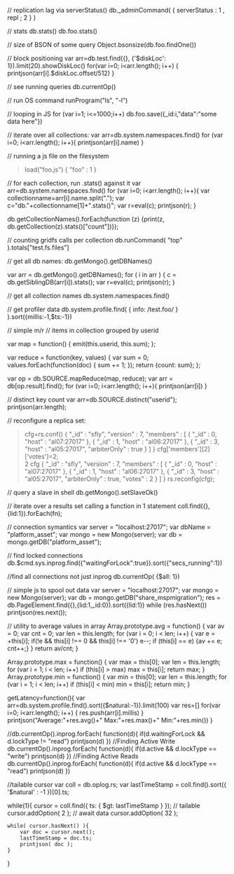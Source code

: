 
// replication lag via serverStatus()
db._adminCommand( { serverStatus : 1 , repl ; 2 } )

// stats
db.stats()
db.foo.stats()

// size of BSON of some query
Object.bsonsize(db.foo.findOne())

// block positioning
var arr=db.test.find({}, {'$diskLoc': 1}).limit(20).showDiskLoc()
for(var i=0; i<arr.length(); i++) {
    printjson(arr[i].$diskLoc.offset/512)
 }

// see running queries
db.currentOp()

// run OS command
runProgram("ls", "-l")

// looping in JS
for (var i=1; i<=1000;i++) 
  db.foo.save({_id:i,"data":"some data here"})

// iterate over all collections:
var arr=db.system.namespaces.find()
for (var i=0; i<arr.length(); i++){
   printjson(arr[i].name)
}

// running a js file on the filesystem
> load("foo.js")
{ "foo" : 1 }


// for each collection, run .stats() against it
var arr=db.system.namespaces.find()
for (var i=0; i<arr.length(); i++){
   var collectionname=arr[i].name.split(".");
   var c="db."+collectionname[1]+".stats()";
   var r=eval(c);
   printjson(r);
}

db.getCollectionNames().forEach(function (z) {print(z, db.getCollection(z).stats()["count"])});

// counting gridfs calls per collection
db.runCommand( "top" ).totals["test.fs.files"] 

// get all db names:
db.getMongo().getDBNames()

var arr = db.getMongo().getDBNames();
for ( i in arr ) {
	c = db.getSiblingDB(arr[i]).stats();
	var r=eval(c);
	printjson(r);
}

// get all collection names
db.system.namespaces.find()

// get profiler data
db.system.profile.find( { info: /test.foo/ } ).sort({millis:-1,$ts:-1})

// simple m/r
// items in collection grouped by userid

var map = function() {
  emit(this.userid, this.sum);
};

var reduce = function(key, values) {
  var sum = 0;
  values.forEach(function(doc) {
    sum += 1;
  });
  return {count: sum};
};

var op = db.SOURCE.mapReduce(map, reduce);
var arr = db[op.result].find();
for (var i=0; i<arr.length(); i++){
   printjson(arr[i])
}

// distinct key count
var arr=db.SOURCE.distinct("userid");
printjson(arr.length);

// reconfigure a replica set:
> cfg=rs.conf()
{
	"_id" : "sfly",
	"version" : 7,
	"members" : [
		{
			"_id" : 0,
			"host" : "al07:27017"
		},
		{
			"_id" : 1,
			"host" : "al06:27017"
		},
		{
			"_id" : 3,
			"host" : "al05:27017",
			"arbiterOnly" : true
		}
	]
}
> cfg['members'][2]['votes']=2;  
2
> cfg
{
	"_id" : "sfly",
	"version" : 7,
	"members" : [
		{
			"_id" : 0,
			"host" : "al07:27017"
		},
		{
			"_id" : 1,
			"host" : "al06:27017"
		},
		{
			"_id" : 3,
			"host" : "al05:27017",
			"arbiterOnly" : true,
			"votes" : 2
		}
	]
}
> rs.reconfig(cfg); 

// query a slave in shell
db.getMongo().setSlaveOk()


// iterate over a results set calling a function in 1 statement
coll.find({},{lid:1}).forEach(fn);

// connection symantics
var server = "localhost:27017";
var dbName = "platform_asset";
var mongo = new Mongo(server);
var db = mongo.getDB("platform_asset");

// find locked connections
db.$cmd.sys.inprog.find({"waitingForLock":true}).sort({"secs_running":1})

//find all connections not just inprog
db.currentOp( {$all: 1})

// simple js to spool out data
var server = "localhost:27017";
var mongo = new Mongo(server);
var db = mongo.getDB("share_mspmigration");
res = db.PageElement.find({},{lid:1,_id:0}).sort({lid:1})
while (res.hasNext()) printjson(res.next());

// utility to average values in array
Array.prototype.avg = function() {
    var av = 0;
    var cnt = 0;
    var len = this.length;
    for (var i = 0; i < len; i++) {
        var e = +this[i];
        if(!e && this[i] !== 0 && this[i] !== '0') e--;
        if (this[i] == e) {av += e; cnt++;}
}
return av/cnt;
}

Array.prototype.max = function() {
var max = this[0];
var len = this.length;
for (var i = 1; i < len; i++) if (this[i] > max) max = this[i];
return max;
}
Array.prototype.min = function() {
var min = this[0];
var len = this.length;
for (var i = 1; i < len; i++) if (this[i] < min) min = this[i];
return min;
}

getLatency=function(){
    var arr=db.system.profile.find().sort({$natural:-1}).limit(100)
    var res=[]
    for(var i=0; i<arr.length(); i++) {
        res.push(arr[i].millis)
    }
    printjson("Average:"+res.avg()+" Max:"+res.max()+" Min:"+res.min())
}



//db.currentOp().inprog.forEach(
   function(d){
     if(d.waitingForLock && d.lockType != "read") 
       printjson(d)
     })
//Finding Active Write
db.currentOp().inprog.forEach(
   function(d){
     if(d.active && d.lockType == "write") 
       printjson(d)
     })
//Finding Active Reads
db.currentOp().inprog.forEach(
   function(d){
     if(d.active && d.lockType == "read") 
       printjson(d)
     })
     
//tailable cursor
var coll = db.oplog.rs;
var lastTimeStamp = coll.find().sort({ '$natural' : -1 })[0].ts;
 
while(1){
    cursor = coll.find({ ts: { $gt: lastTimeStamp } });
    // tailable
    cursor.addOption( 2 );
    // await data
    cursor.addOption( 32 );
 
    while( cursor.hasNext() ){
        var doc = cursor.next();
        lastTimeStamp = doc.ts;
        printjson( doc );
    }
}
